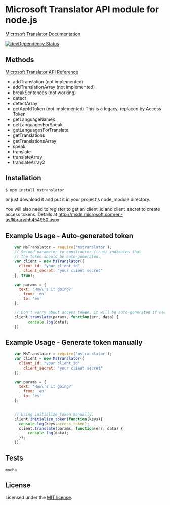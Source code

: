 # Microsoft Translator API module for node.js

  [Microsoft Translator Documentation](http://msdn.microsoft.com/en-us/library/dd576287.aspx)

[![devDependency Status](https://david-dm.org/nanek/mstranslator/dev-status.svg)](https://david-dm.org/nanek/mstranslator#info=devDependencies)

## Methods

  [Microsoft Translator API Reference](http://msdn.microsoft.com/en-us/library/ff512404.aspx)

  * addTranslation (not implemented)
  * addTranslationArray (not implemented)
  * breakSentences (not working)
  * detect
  * detectArray
  * getAppIdToken (not implemented) This is a legacy, replaced by
    Access Token
  * getLanguageNames
  * getLanguagesForSpeak
  * getLanguagesForTranslate
  * getTranslations
  * getTranslationsArray
  * speak
  * translate
  * translateArray
  * translateArray2

## Installation

    $ npm install mstranslator


or just download it and put it in your project's node_module directory.

You will also need to register to get an client_id and client_secret to
create access tokens. Details at http://msdn.microsoft.com/en-us/library/hh454950.aspx

## Example Usage - Auto-generated token

```js
    var MsTranslator = require('mstranslator');
    // Second parameter to constructor (true) indicates that
    // the token should be auto-generated.
    var client = new MsTranslator({
      client_id: "your client_id"
      , client_secret: "your client secret"
    }, true);

    var params = {
      text: 'How\'s it going?'
      , from: 'en'
      , to: 'es'
    };

    // Don't worry about access token, it will be auto-generated if needed.
    client.translate(params, function(err, data) {
          console.log(data);
    });
```

## Example Usage - Generate token manually

```js
    var MsTranslator = require('mstranslator');
    var client = new MsTranslator({
      client_id: "your client_id"
      , client_secret: "your client secret"
    });

    var params = {
      text: 'How\'s it going?'
      , from: 'en'
      , to: 'es'
    };


    // Using initialize_token manually.
    client.initialize_token(function(keys){
      console.log(keys.access_token);
      client.translate(params, function(err, data) {
          console.log(data);
      });
    });
```


## Tests

    mocha


## License

Licensed under the [MIT license](LICENSE-MIT).
